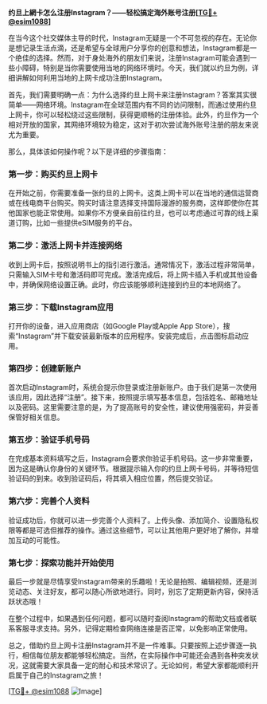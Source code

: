**约旦上網卡怎么注册Instagram？——轻松搞定海外账号注册[[TG💪+ @esim1088](https://t.me/s/esim1088)]**

在当今这个社交媒体主导的时代，Instagram无疑是一个不可忽视的存在。无论你是想记录生活点滴，还是希望与全球用户分享你的创意和想法，Instagram都是一个绝佳的选择。然而，对于身处海外的朋友们来说，注册Instagram可能会遇到一些小障碍，特别是当你需要使用当地的网络环境时。今天，我们就以约旦为例，详细讲解如何利用当地的上网卡成功注册Instagram。

首先，我们需要明确一点：为什么选择约旦上网卡来注册Instagram？答案其实很简单——网络环境。Instagram在全球范围内有不同的访问限制，而通过使用约旦上网卡，你可以轻松绕过这些限制，获得更顺畅的注册体验。此外，约旦作为一个相对开放的国家，其网络环境较为稳定，这对于初次尝试海外账号注册的朋友来说尤为重要。

那么，具体该如何操作呢？以下是详细的步骤指南：

### 第一步：购买约旦上网卡

在开始之前，你需要准备一张约旦的上网卡。这类上网卡可以在当地的通信运营商或在线电商平台购买。购买时请注意选择支持国际漫游的服务商，这样即使你在其他国家也能正常使用。如果你不方便亲自前往约旦，也可以考虑通过可靠的线上渠道订购，比如一些提供eSIM服务的平台。

### 第二步：激活上网卡并连接网络

收到上网卡后，按照说明书上的指引进行激活。通常情况下，激活过程非常简单，只需输入SIM卡号和激活码即可完成。激活完成后，将上网卡插入手机或其他设备中，并确保网络设置正确。此时，你应该能够顺利连接到约旦的本地网络了。

### 第三步：下载Instagram应用

打开你的设备，进入应用商店（如Google Play或Apple App Store），搜索“Instagram”并下载安装最新版本的应用程序。安装完成后，点击图标启动应用。

### 第四步：创建新账户

首次启动Instagram时，系统会提示你登录或注册新账户。由于我们是第一次使用该应用，因此选择“注册”。接下来，按照提示填写基本信息，包括姓名、邮箱地址以及密码。这里需要注意的是，为了提高账号的安全性，建议使用强密码，并妥善保管好相关信息。

### 第五步：验证手机号码

在完成基本资料填写之后，Instagram会要求你验证手机号码。这一步非常重要，因为这是确认你身份的关键环节。根据提示输入你的约旦上网卡号码，并等待短信验证码的到来。收到验证码后，将其填入相应位置，然后提交验证。

### 第六步：完善个人资料

验证成功后，你就可以进一步完善个人资料了。上传头像、添加简介、设置隐私权限等都是可选但推荐的操作。通过这些细节，可以让其他用户更好地了解你，并增加互动的可能性。

### 第七步：探索功能并开始使用

最后一步就是尽情享受Instagram带来的乐趣啦！无论是拍照、编辑视频，还是浏览动态、关注好友，都可以随心所欲地进行。同时，别忘了定期更新内容，保持活跃状态哦！

在整个过程中，如果遇到任何问题，都可以随时查阅Instagram的帮助文档或者联系客服寻求支持。另外，记得定期检查网络连接是否正常，以免影响正常使用。

总之，借助约旦上网卡注册Instagram并不是一件难事。只要按照上述步骤逐一执行，相信每位朋友都能够轻松搞定。当然，在实际操作中可能还会遇到各种突发状况，这就需要大家具备一定的耐心和技术常识了。无论如何，希望大家都能顺利开启属于自己的Instagram之旅！

[[TG💪+ @esim1088](https://t.me/s/esim1088) ![Image](https://i.postimg.cc/4NQfJmqS/Snipaste-2025-05-13-00-14-12.png)]